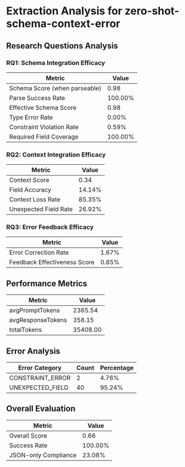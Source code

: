 # Extraction Analysis for zero-shot-schema-context-error

## Research Questions Analysis

### RQ1: Schema Integration Efficacy

| Metric | Value |
|--------|-------|
| Schema Score (when parseable) | 0.98 |
| Parse Success Rate | 100.00% |
| Effective Schema Score | 0.98 |
| Type Error Rate | 0.00% |
| Constraint Violation Rate | 0.59% |
| Required Field Coverage | 100.00% |

### RQ2: Context Integration Efficacy

| Metric | Value |
|--------|-------|
| Context Score | 0.34 |
| Field Accuracy | 14.14% |
| Context Loss Rate | 85.35% |
| Unexpected Field Rate | 26.92% |

### RQ3: Error Feedback Efficacy

| Metric | Value |
|--------|-------|
| Error Correction Rate | 1.67% |
| Feedback Effectiveness Score | 0.85% |

## Performance Metrics

| Metric | Value |
|--------|-------|
| avgPromptTokens | 2365.54 |
| avgResponseTokens | 358.15 |
| totalTokens | 35408.00 |

## Error Analysis

| Error Category | Count | Percentage |
|---------------|-------|------------|
| CONSTRAINT_ERROR | 2 | 4.76% |
| UNEXPECTED_FIELD | 40 | 95.24% |

## Overall Evaluation

| Metric | Value |
|--------|-------|
| Overall Score | 0.66 |
| Success Rate | 100.00% |
| JSON-only Compliance | 23.08% |
